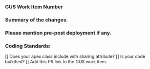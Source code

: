 ### GUS Work Item Number
### Summary of the changes.
### Please mention pre-post deployment if any.
### Coding Standards:
[] Does your apex class include with sharing attribute?
[] Is your code bulkified?
[] Add this PR link to the GUS work item.
